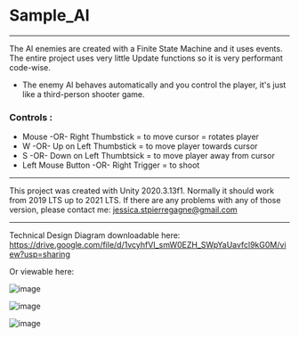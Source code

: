 # Sample_AI
-----------------------
The AI enemies are created with a Finite State Machine and it uses events. The entire project uses very little Update functions so it is very performant code-wise.

- The enemy AI behaves automatically and you control the player, it's just like a third-person shooter game.
### Controls : ###
- Mouse -OR- Right Thumbstick = to move cursor = rotates player
- W -OR- Up on Left Thumbstick = to move player towards cursor
- S -OR- Down on Left Thumbtsick = to move player away from cursor
- Left Mouse Button -OR- Right Trigger = to shoot

-----------------------------

This project was created with Unity 2020.3.13f1. Normally it should work from 2019 LTS up to 2021 LTS. If there are any problems with any of those version, please contact me:
jessica.stpierregagne@gmail.com

-------------------------------

Technical Design Diagram downloadable here: https://drive.google.com/file/d/1vcyhfVI_smW0EZH_SWpYaUavfcl9kG0M/view?usp=sharing

Or viewable here:

![image](https://user-images.githubusercontent.com/47193408/112047990-54a33e00-8b24-11eb-9150-fbe1f5957a92.png)

![image](https://user-images.githubusercontent.com/47193408/112048071-6a186800-8b24-11eb-85e0-512dfb7b8be6.png)

![image](https://user-images.githubusercontent.com/47193408/112048112-756b9380-8b24-11eb-9e9f-3e06a5e3e99c.png)
